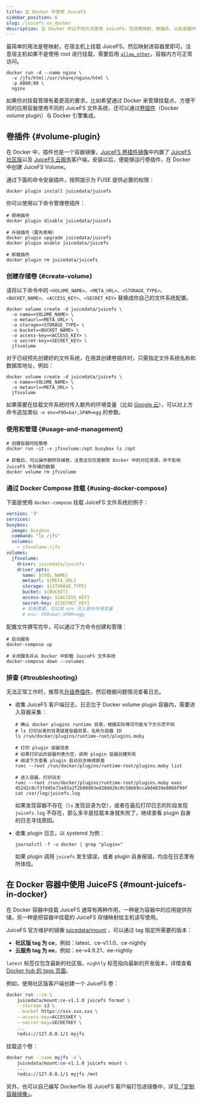 ```yaml
---
title: 在 Docker 中使用 JuiceFS
sidebar_position: 6
slug: /juicefs_on_docker
description: 在 Docker 中以不同方式使用 JuiceFS，包括卷映射、卷插件，以及容器中挂载。
---
```


最简单的用法是卷映射，在宿主机上挂载 JuiceFS，然后映射进容器里即可。注意宿主机如果不是使用 root 进行挂载，需要启用 [`allow_other`](../reference/fuse_mount_options.md#allow_other)，容器内方可正常访问。

```shell
docker run -d --name nginx \
  -v /jfs/html:/usr/share/nginx/html \
  -p 8080:80 \
  nginx
```

如果你对挂载管理有着更高的要求，比如希望通过 Docker 来管理挂载点，方便不同的应用容器使用不同的 JuiceFS 文件系统，还可以通过[卷插件](https://github.com/juicedata/docker-volume-juicefs)（Docker volume plugin）与 Docker 引擎集成。

## 卷插件 {#volume-plugin}

在 Docker 中，插件也是一个容器镜像，[JuiceFS 卷插件镜像](https://hub.docker.com/r/juicedata/juicefs)中内置了 [JuiceFS 社区版](../introduction/README.md)以及 [JuiceFS 云服务](https://juicefs.com/docs/zh/cloud)客户端，安装以后，便能够运行卷插件，在 Docker 中创建 JuiceFS Volume。

通过下面的命令安装插件，按照提示为 FUSE 提供必要的权限：

```shell
docker plugin install juicedata/juicefs
```

你可以使用以下命令管理卷插件：

```shell
# 停用插件
docker plugin disable juicedata/juicefs

# 升级插件（需先停用）
docker plugin upgrade juicedata/juicefs
docker plugin enable juicedata/juicefs

# 卸载插件
docker plugin rm juicedata/juicefs
```

### 创建存储卷 {#create-volume}

请将以下命令中的 `<VOLUME_NAME>`、`<META_URL>`、`<STORAGE_TYPE>`、`<BUCKET_NAME>`、`<ACCESS_KEY>`、`<SECRET_KEY>` 替换成你自己的文件系统配置。

```shell
docker volume create -d juicedata/juicefs \
  -o name=<VOLUME_NAME> \
  -o metaurl=<META_URL> \
  -o storage=<STORAGE_TYPE> \
  -o bucket=<BUCKET_NAME> \
  -o access-key=<ACCESS_KEY> \
  -o secret-key=<SECRET_KEY> \
  jfsvolume
```

对于已经预先创建好的文件系统，在用其创建卷插件时，只需指定文件系统名称和数据库地址，例如：

```shell
docker volume create -d juicedata/juicefs \
  -o name=<VOLUME_NAME> \
  -o metaurl=<META_URL> \
  jfsvolume
```

如果需要在挂载文件系统时传入额外的环境变量（比如 [Google 云](../reference/how_to_set_up_object_storage.md#google-cloud)），可以对上方命令追加类似 `-o env=FOO=bar,SPAM=egg` 的参数。

### 使用和管理 {#usage-and-management}

```shell
# 创建容器时挂载卷
docker run -it -v jfsvolume:/opt busybox ls /opt

# 卸载后，可以操作删除存储卷，注意这仅仅是删除 Docker 中的对应资源，并不影响 JuiceFS 中存储的数据
docker volume rm jfsvolume
```

### 通过 Docker Compose 挂载 {#using-docker-compose}

下面是使用 `docker-compose` 挂载 JuiceFS 文件系统的例子：

```yaml
version: '3'
services:
busybox:
  image: busybox
  command: "ls /jfs"
  volumes:
    - jfsvolume:/jfs
volumes:
  jfsvolume:
    driver: juicedata/juicefs
    driver_opts:
      name: ${VOL_NAME}
      metaurl: ${META_URL}
      storage: ${STORAGE_TYPE}
      bucket: ${BUCKET}
      access-key: ${ACCESS_KEY}
      secret-key: ${SECRET_KEY}
      # 如有需要，可以用 env 传入额外环境变量
      # env: FOO=bar,SPAM=egg
```

配置文件撰写完毕，可以通过下方命令创建和管理：

```shell
# 启动服务
docker-compose up

# 关闭服务并从 Docker 中卸载 JuiceFS 文件系统
docker-compose down --volumes
```

### 排查 {#troubleshooting}

无法正常工作时，推荐先[升级卷插件](#volume-plugin)，然后根据问题情况查看日志。

* 收集 JuiceFS 客户端日志，日志位于 Docker volume plugin 容器内，需要进入容器采集：

  ```shell
  # 确认 docker plugins runtime 目录，根据实际情况可能与下方示范不同
  # ls 打印出来的目录就是容器目录，名称为容器 ID
  ls /run/docker/plugins/runtime-root/plugins.moby

  # 打印 plugin 容器信息
  # 如果打印出的容器列表为空，说明 plugin 容器创建失败
  # 阅读下方查看 plugin 启动日志继续排查
  runc --root /run/docker/plugins/runtime-root/plugins.moby list

  # 进入容器，打印日志
  runc --root /run/docker/plugins/runtime-root/plugins.moby exec 452d2c0cf3fd45e73a93a2f2b00d03ed28dd2bc0c58669cca9d4039e8866f99f cat /var/log/juicefs.log
  ```

  如果发现容器不存在（`ls` 发现目录为空），或者在最后打印日志的阶段发现 `juicefs.log` 不存在，那么多半是挂载本身就失败了，继续查看 plugin 自身的日志寻找原因。

* 收集 plugin 日志，以 systemd 为例：

  ```shell
  journalctl -f -u docker | grep "plugin="
  ```

  如果 plugin 调用 `juicefs` 发生错误，或者 plugin 自身报错，均会在日志里有所体现。

## 在 Docker 容器中使用 JuiceFS {#mount-juicefs-in-docker}

在 Docker 容器中挂载 JuiceFS 通常有两种作用，一种是为容器中的应用提供存储，另一种是把容器中挂载的 JuiceFS 存储映射给主机读写使用。

JuiceFS 官方维护的镜像 [juicedata/mount](https://hub.docker.com/r/juicedata/mount) ，可以通过 tag 指定所需要的版本：

- **社区版 tag 为 ce**，例如：latest、ce-v1.1.0、ce-nightly
- **云服务 tag 为 ee**，例如：ee-v4.9.21、ee-nightly

`latest` 标签仅包含最新的社区版，`nightly` 标签指向最新的开发版本，详情查看 [Docker hub 的 tags 页面](https://hub.docker.com/r/juicedata/mount/tags)。

例如，使用社区版客户端创建一个 JuiceFS 卷：

```sh
docker run --rm \
    juicedata/mount:ce-v1.1.0 juicefs format \
    --storage s3 \
    --bucket https://xxx.xxx.xxx \
    --access-key=ACCESSKEY \
    --secret-key=SECRETKEY \
    ...
    redis://127.0.0.1/1 myjfs
```

挂载这个卷：

```sh
docker run --name myjfs -d \
    juicedata/mount:ce-v1.1.0 juicefs mount \
    ...
    redis://127.0.0.1/1 myjfs /mnt
```

另外，也可以自己编写 Dockerfile 将 JuiceFS 客户端打包进镜像中，详见[「定制容器镜像」](https://juicefs.com/docs/zh/csi/guide/custom-image)。
